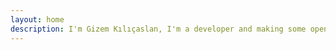 ```yaml
---
layout: home
description: I'm Gizem Kılıçaslan, I'm a developer and making some open source projects for learning some stuff. This my personal website for contact and writing articles.
---
```

